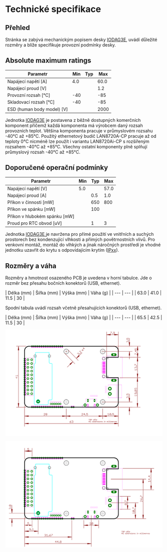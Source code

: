 # Technické specifikace

## Přehled

Stránka se zabývá mechanickým popisem desky [IODAG3E](./), uvádí důležité rozměry a blíže specifikuje provozní podmínky desky.

## Absolute maximum ratings

| Parametr |  Min | Typ | Max |
| --- | --- | --- | --- |
| Napájecí napětí \[A\] | 4.0 |  | 60.0 |  
| Napájecí proud \[V\] |  |  | 1.2 |  
| Provozní rozsah \[°C\] | -40 |  | -85 |  
| Skladovací rozsah \[°C\] | -40 |  | -85 |  
| ESD \(human body model\) \[V\] |  |  | 2000 | 

Jednotka [IODAG3E](./) je postavena z běžně dostupných komerčních komponent přičemž každá komponenta má výrobcem daný rozsah provozních teplot. Většina komponenta pracuje v průmyslovém rozsahu -40°C až +85°C. Použitý ethernetový budič LAN8720A-CP pracuje až od teploty 0°C nicméně lze použít i variantu LAN8720Ai-CP s rozšířeným rozsahem -40°C až +85°C. Všechny ostatní komponenty plně splňují průmyslový rozsah -40°C až +85°C.

## Doporučené operační podmínky

| Parametr | Min | Typ | Max |
| --- | --- | --- | --- |
| Napájecí napětí \[V\] | 5.0 |  | 57.0 |  
| Napájecí proud \[A\] |  | 0.5 | 1.0 |  
| Příkon v činnosti \[mW\] |  | 650 | 800 | 
| Příkon ve spánku \[mW\] |  | 100 |  |  
| Příkon v hlubokém spánku \[mW\] |  |  |  |  
| Proud pro RTC obvod \[uV\] |  | 1 | 3 |  

Jednotka [IODAG3E ](./)je navržena pro přímé použití ve vnitřních a suchých prostorech bez kondenzující vlhkosti a přímých povětrnostních vlivů. Pro venkovní montáž, montáž do vlhkých a jinak náročných prostředí je vhodné jednotku uzavřít do krytu s odpovídajícím krytím \([IPxx](https://en.wikipedia.org/wiki/IP_Code)\).

## Rozměry a váha

Rozměry a hmotnost osazeného PCB je uvedena v horní tabulce. Jde o rozměr bez přesahu bočních konektorů \(USB, ethernet\).

| Délka \(mm\) | Šířka \(mm\) | Výška \(mm\) | Váha \(g\) |
| --- | --- |
| 63.0 | 41.0 | 11.5 | 30 |

Spodní tabula uvádí rozsah včetně přesahujících konektorů \(USB, ethernet\).

| Délka \(mm\) | Šířka \(mm\) | Výška \(mm\) | Váha \(g\) |
| --- | --- |
| 65.5 | 42.5 | 11.5 | 30 |

![Rozm&#x11B;rov&#xFD; n&#xE1;&#x10D;rtek desky IODAG3E - obrysy desky a rozm&#xED;st&#x11B;n&#xED; otvor&#x16F;. ](../../../../.gitbook/assets/iodag3e_170725_dimensions_a.svg)

![Rozm&#x11B;rov&#xFD; n&#xE1;&#x10D;rtek desky IODAG3E - rozm&#xED;st&#x11B;n&#xED; a velikosti konektor&#x16F;.](../../../../.gitbook/assets/iodag3e_170725_dimensions_b.svg)


